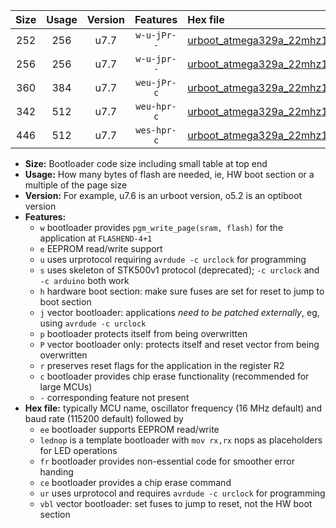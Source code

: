 |Size|Usage|Version|Features|Hex file|
|:-:|:-:|:-:|:-:|:--|
|252|256|u7.7|`w-u-jPr--`|[urboot_atmega329a_22mhz1184_57600bps_lednop_ur_vbl.hex](https://raw.githubusercontent.com/stefanrueger/urboot.hex/main/mcus/atmega329a/fcpu_22mhz1184/57600_bps/urboot_atmega329a_22mhz1184_57600bps_lednop_ur_vbl.hex)|
|256|256|u7.7|`w-u-jpr--`|[urboot_atmega329a_22mhz1184_57600bps_lednop_fr_ur_vbl.hex](https://raw.githubusercontent.com/stefanrueger/urboot.hex/main/mcus/atmega329a/fcpu_22mhz1184/57600_bps/urboot_atmega329a_22mhz1184_57600bps_lednop_fr_ur_vbl.hex)|
|360|384|u7.7|`weu-jPr-c`|[urboot_atmega329a_22mhz1184_57600bps_ee_lednop_fr_ce_ur_vbl.hex](https://raw.githubusercontent.com/stefanrueger/urboot.hex/main/mcus/atmega329a/fcpu_22mhz1184/57600_bps/urboot_atmega329a_22mhz1184_57600bps_ee_lednop_fr_ce_ur_vbl.hex)|
|342|512|u7.7|`weu-hpr-c`|[urboot_atmega329a_22mhz1184_57600bps_ee_lednop_fr_ce_ur.hex](https://raw.githubusercontent.com/stefanrueger/urboot.hex/main/mcus/atmega329a/fcpu_22mhz1184/57600_bps/urboot_atmega329a_22mhz1184_57600bps_ee_lednop_fr_ce_ur.hex)|
|446|512|u7.7|`wes-hpr-c`|[urboot_atmega329a_22mhz1184_57600bps_ee_lednop_fr_ce.hex](https://raw.githubusercontent.com/stefanrueger/urboot.hex/main/mcus/atmega329a/fcpu_22mhz1184/57600_bps/urboot_atmega329a_22mhz1184_57600bps_ee_lednop_fr_ce.hex)|

- **Size:** Bootloader code size including small table at top end
- **Usage:** How many bytes of flash are needed, ie, HW boot section or a multiple of the page size
- **Version:** For example, u7.6 is an urboot version, o5.2 is an optiboot version
- **Features:**
  + `w` bootloader provides `pgm_write_page(sram, flash)` for the application at `FLASHEND-4+1`
  + `e` EEPROM read/write support
  + `u` uses urprotocol requiring `avrdude -c urclock` for programming
  + `s` uses skeleton of STK500v1 protocol (deprecated); `-c urclock` and `-c arduino` both work
  + `h` hardware boot section: make sure fuses are set for reset to jump to boot section
  + `j` vector bootloader: applications *need to be patched externally*, eg, using `avrdude -c urclock`
  + `p` bootloader protects itself from being overwritten
  + `P` vector bootloader only: protects itself and reset vector from being overwritten
  + `r` preserves reset flags for the application in the register R2
  + `c` bootloader provides chip erase functionality (recommended for large MCUs)
  + `-` corresponding feature not present
- **Hex file:** typically MCU name, oscillator frequency (16 MHz default) and baud rate (115200 default) followed by
  + `ee` bootloader supports EEPROM read/write
  + `lednop` is a template bootloader with `mov rx,rx` nops as placeholders for LED operations
  + `fr` bootloader provides non-essential code for smoother error handing
  + `ce` bootloader provides a chip erase command
  + `ur` uses urprotocol and requires `avrdude -c urclock` for programming
  + `vbl` vector bootloader: set fuses to jump to reset, not the HW boot section
